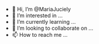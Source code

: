 - 👋 Hi, I’m @MariaJuciely
- 👀 I’m interested in ...
- 🌱 I’m currently learning ...
- 💞️ I’m looking to collaborate on ...
- 📫 How to reach me ...

<!---
MariaJuciely/MariaJuciely is a ✨ special ✨ repository because its `README.md` (this file) appears on your GitHub profile.
You can click the Preview link to take a look at your changes.
--->
